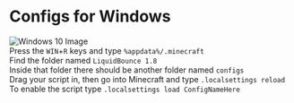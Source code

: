 # Configs for Windows
![Windows 10 Image](https://aughton-ormskirk-u3a.co.uk/wp-content/uploads/2016/01/windows-10-logo.png)<br />
Press the `WIN`+`R` keys and type `%appdata%/.minecraft`<br />
Find the folder named `LiquidBounce 1.8`<br />
Inside that folder there should be another folder named `configs`<br />
Drag your script in, then go into Minecraft and type `.localsettings reload`<br />
To enable the script type `.localsettings load ConfigNameHere`<br /><br />
